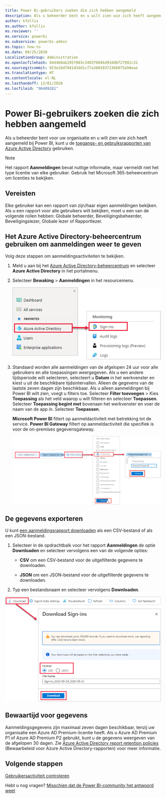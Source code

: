 ```yaml
---
title: Power Bi-gebruikers zoeken die zich hebben aangemeld
description: Als u beheerder bent en u wilt zien wie zich heeft aangemeld bij Power BI, kunt u de toegangs- en gebruiksrapporten van Azure Active Directory gebruiken.
author: kfollis
ms.author: kfollis
ms.reviewer: ''
ms.service: powerbi
ms.subservice: powerbi-admin
ms.topic: how-to
ms.date: 09/25/2020
LocalizationGroup: Administration
ms.openlocfilehash: 84d4b0ab295f003c34937084bd93dd6f27992c31
ms.sourcegitcommit: 653e18d7041d3dd1cf7a38010372366975a98eae
ms.translationtype: HT
ms.contentlocale: nl-NL
ms.lasthandoff: 12/01/2020
ms.locfileid: "96409281"
---
```

# <a name="find-power-bi-users-that-have-signed-in"></a>Power Bi-gebruikers zoeken die zich hebben aangemeld

Als u beheerder bent voor uw organisatie en u wilt zien wie zich heeft aangemeld bij Power BI, kunt u de [toegangs- en gebruiksrapporten van Azure Active Directory](/azure/active-directory/reports-monitoring/concept-sign-ins) gebruiken.

> [!NOTE]
> Het rapport **Aanmeldingen** bevat nuttige informatie, maar vermeldt niet het type licentie van elke gebruiker. Gebruik het Microsoft 365-beheercentrum om licenties te bekijken.

## <a name="requirements"></a>Vereisten

Elke gebruiker kan een rapport van zijn/haar eigen aanmeldingen bekijken. Als u een rapport voor alle gebruikers wilt bekijken, moet u een van de volgende rollen hebben: Globale beheerder, Beveiligingsbeheerder, Beveiligingslezer, Globale lezer of Rapportlezer.

## <a name="use-the-azure-active-directory-admin-center-to-view-sign-ins"></a>Het Azure Active Directory-beheercentrum gebruiken om aanmeldingen weer te geven

Volg deze stappen om aanmeldingsactiviteiten te bekijken.

1. Meld u aan bij het [Azure Active Directory-beheercentrum](https://aad.portal.azure.com) en selecteer **Azure Active Directory** in het portalmenu.

1. Selecteer **Bewaking** > **Aanmeldingen** in het resourcemenu.
   
    ![Schermopname van het Azure Active Directory-beheercentrum waarbij de aanmeldingsopties zijn gemarkeerd.](media/service-admin-access-usage/azure-portal-sign-ins.png)

1. Standaard worden alle aanmeldingen van de afgelopen 24 uur voor alle gebruikers en alle toepassingen weergegeven. Als u een andere tijdsperiode wilt selecteren, selecteert u **Datum** in het werkvenster en kiest u uit de beschikbare tijdsintervallen. Alleen de gegevens van de laatste zeven dagen zijn beschikbaar. Als u alleen aanmeldingen bij Power BI wilt zien, voegt u filters toe. Selecteer **Filter toevoegen** > Kies **Toepassing** als het veld waarop u wilt filteren en selecteer **Toepassen**. Selecteer **Toepassing begint met** bovenaan het werkvenster en voer de naam van de app in. Selecteer **Toepassen**.

    **Microsoft Power BI** filtert op aanmeldactiviteit met betrekking tot de service. **Power BI Gateway** filtert op aanmeldactiviteit die specifiek is voor de on-premises gegevensgateway.
   
    ![Schermopname van het filter Aanmeldingen met het veld Toepassingen gemarkeerd.](media/service-admin-access-usage/sign-in-filter.png)

## <a name="export-the-data"></a>De gegevens exporteren

U kunt [een aanmeldingsrapport downloaden](/azure/active-directory/reports-monitoring/quickstart-download-sign-in-report) als een CSV-bestand of als een JSON-bestand.

1. Selecteer in de opdrachtbalk voor het rapport **Aanmeldingen** de optie **Downloaden** en selecteer vervolgens een van de volgende opties:

   * **CSV** om een CSV-bestand voor de uitgefilterde gegevens te downloaden.

   * **JSON** om een JSON-bestand voor de uitgefilterde gegevens te downloaden.

2. Typ een bestandsnaam en selecteer vervolgens **Downloaden**.

![Schermopname van de gegevensexport met de optie Downloaden gemarkeerd.](media/service-admin-access-usage/download-sign-in-data-csv.png)

## <a name="data-retention"></a>Bewaartijd voor gegevens

Aanmeldingsgegevens zijn maximaal zeven dagen beschikbaar, tenzij uw organisatie een Azure AD Premium-licentie heeft. Als u Azure AD Premium P1 of Azure AD Premium P2 gebruikt, kunt u de gegevens weergeven van de afgelopen 30 dagen. Zie [Azure Active Directory report retention policies](/azure/active-directory/reports-monitoring/reference-reports-data-retention) (Bewaarbeleid voor Azure Active Directory-rapporten) voor meer informatie.

## <a name="next-steps"></a>Volgende stappen

[Gebruikersactiviteit controleren](service-admin-auditing.md)

Hebt u nog vragen? [Misschien dat de Power BI-community het antwoord weet](https://community.powerbi.com/)